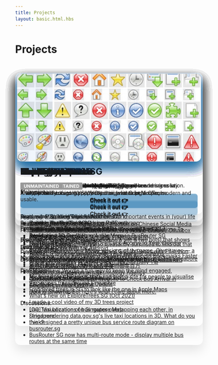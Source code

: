 ```yaml
---
title: Projects
layout: basic.html.hbs
---
```


Projects
===

<style>
#projects-list {
  padding: 2em 0;
  min-height: 100vh;
}
#projects-list > ul {
  list-style: none;
  margin: 0;
  padding: 0;
  /* padding: 1em;
  columns: auto 320px;
  column-gap: 2em; */
  position: relative;
}
#projects-list h2 {
  margin: .25em 0;
  font-size: 24px;
}
#projects-list > ul > li{
  position: absolute;
  box-sizing: border-box;
  width: 100%;
  max-width: 640px;
  padding: 1em 1em .1em;
  /* margin: 0 0 2em; */
  border-radius: 1em;
  overflow: hidden;
  box-shadow: 0 15px 30px rgba(0,0,0,.1);
  transition: .3s box-shadow;
}
#projects-list > ul > li:hover{
  box-shadow: 0 17px 30px rgba(0,0,0,.2);
}
#projects-list > ul > li > p:first-child {
  /* assume first p has the image */
  margin: -1em -1em .5em;
}
#projects-list > ul > li > p:first-child img {
  /* assume first p has the image */
  border-radius: 1em;
  overflow: hidden;
  box-shadow: 0 15px 30px #0b62a020;
  object-fit: cover;
  width: 100%;
  min-height: 240px;
  height: 240px;
  background-color: #ccc;
  transition: .3s all;
  opacity: .9;
  transform: scale(.98);
}
#projects-list > ul > li:hover > p:first-child img {
  opacity: 1;
  transform: scale(1);
}
#projects-list > ul > li p + ul {
  margin-top: -1em;
}
#projects-list > ul > li li {
  list-style-type: disc;
}
#projects-list strong > a {
  background-color: #0b62a010;
  padding: .5em;
  text-decoration: none;
  display: block;
  text-align: center;
  border-radius: .5em;
  transition: .3s background-color;
}
#projects-list > ul > li:hover strong > a {
  background-color: #0b62a099;
  color: #fff;
}
#projects-list > ul > li strong > a:hover {
  background-color: #0b62a0;
  color: #fff;
}
em.tag {
  font-style: normal;
  border-radius: 3px;
  padding: .3em .75em;
  background-color: #999;
  color: #fff;
  font-weight: bold;
  font-size: 12px;
  display: inline-block;
  line-height: 1;
  letter-spacing: normal;
  text-transform: uppercase;
  vertical-align: middle;
}
</style>
<div id="projects-list">

- ![](/projects-images/hackerweb.jpg)

  ## HackerWeb

  A simply readable Hacker News app.

  **[Check it out 👉](https://hackerwebapp.com/)**

  Read more:

  - [How I built the Hacker News mobile web app](/blog/2012/03/how-i-built-hacker-news-mobile-web-app)
  - [How I built the Hacker News mobile web app, Part 2](/blog/2012/03/how-i-built-hacker-news-mobile-web-app_26)
  - [Introducing HackerWeb](/blog/2012/12/introducing-hackerweb)
  - [Building HackerWeb for iOS](/blog/2016/03/building-hackerweb-ios/)
  - [Building HackerWeb for Android](/blog/2016/05/building-hackerweb-android/)

  Discussion: [Rebuilt my RN app from scratch. Feedback welcomed](https://www.reddit.com/r/reactnative/comments/ki6652/rebuilt_my_rn_app_from_scratch_feedback_welcomed/)

  Featured:
  
  - [Product Hunt: HackerWeb](https://www.producthunt.com/posts/hackerweb-2)
  - [EAS Build — April Preview Update](https://blog.expo.dev/eas-build-april-preview-update-ebd7dff9dd25)

- ![](/projects-images/cheeaun-earth.jpg)

  ## cheeaun.earth

  A map of places I've checked in on Earth.

  **[Check it out 👉](https://cheeaun.earth)**

  Featured: [Map Your Trips Around the World](https://googlemapsmania.blogspot.com/2017/07/map-your-trips-around-world.html)

- ![](/projects-images/cheeaun-life.jpg)

  ## cheeaun.life

  A timeline of important events in my life.

  **[Check it out 👉](https://cheeaun.life)**

  Discussion: [Show HN: Life – A timeline of important events in (your) life](https://news.ycombinator.com/item?id=6833565)

- ![](/projects-images/busrouter-sg.jpg)

  ## BusRouter SG

  Explore bus stops and routes on the map for all bus services in Singapore.

  **[Check it out 👉](https://busrouter.sg/)**

  Read more:
  
  - [Building BusRouter SG](/blog/2019/02/building-busrouter-sg)
  - [Designing bus service route diagrams on BusRouter SG](https://cheeaun.com/blog/2021/09/bus-service-route-diagrams-busrouter-sg/)

  Featured:

  - [Hop on: 5 most scenic bus routes in S'pore](https://www.straitstimes.com/lifestyle/hop-on-five-of-the-most-scenic-bus-routes-in-singapore)
  - [The future of autonomous requires open source – updates on deck.gl and introducing loaders.gl](https://mailchi.mp/uber/the-future-of-autonomous-requires-open-source-updates-on-deckgl-and-introducing-loadersgl)
  - [Stacked bus routes on a map](https://flowingdata.com/2019/02/25/stacked-bus-routes-on-a-map/)
  - [“BusRouter SG” Convenient Website to Check Bus Arrival in Singapore in Real Time!](https://pianotohikouki.com/en/singapore/BusRouter-SG)
  - [deck.gl Showcase](https://deck.gl/showcase)

  Discussions:
  
  - [[OC] Visualization of bus routes overlapping each other, in Singapore](https://www.reddit.com/r/dataisbeautiful/comments/8xbvtz/oc_visualization_of_bus_routes_overlapping_each/)
  - [I've designed a pretty unique bus service route diagram on busrouter.sg](https://www.reddit.com/r/singapore/comments/nv03xe/ive_designed_a_pretty_unique_bus_service_route/)
  - [BusRouter SG now has multi-route mode - display multiple bus routes at the same time](https://www.reddit.com/r/singapore/comments/ofyhrp/busrouter_sg_now_has_multiroute_mode_display/)

- ![](/projects-images/railrouter-sg.jpg)

  ## RailRouter SG

  Explore MRT and LRT rail routes in Singapore.

  **[Check it out 👉](https://railrouter.sg/)**

  Featured:
  
  - [Explore The Rail System Using RailRouter](https://therojakplace.com/2016/01/explore-the-rail-system-using-railrouter/)
  - [RailRouter SG Lets You Know Which Crowded MRT Stations To Avoid.](https://the-sg-life.com/2021/11/10/railrouter-sg-lets-you-know-which-crowded-mrt-stations-to-avoid/)

  Discussions:

  - [RailRouter SG now updated with TEL2 line and stations](https://www.reddit.com/r/singapore/comments/pdqdwh/railrouter_sg_now_updated_with_tel2_line_and/)
  - [Real-time crowdedness level indicators on MRT/LRT stations](https://www.reddit.com/r/singapore/comments/qpwi0r/realtime_crowdedness_level_indicators_on_mrtlrt/)

- ![](/projects-images/taxirouter-sg.jpg)

  ## TaxiRouter SG

  Explore available taxis and taxi stands in Singapore.

  **[Check it out 👉](https://taxirouter.sg/)**

  Read more:

  - [Building TaxiRouter SG](/blog/2016/03/building-taxirouter-sg)
  - [Rebuilding TaxiRouter SG](/blog/2018/04/rebuilding-taxirouter-sg)

  Presented: [Taxi Router - talk.js](https://engineers.sg/video/taxi-router-talk-js--737)

  Featured:

  - [Datasets for the rest of us, via Data.gov.sg](https://www.digitalnewsasia.com/digital-economy/datasets-rest-us-datagovsg)
  - [政府数据网站鼓励国人使用 过去半年点击率百万](https://www.youtube.com/watch?v=8zH8fbUNdKI)
  - [Launch of the Government Technology Agency](https://www.mci.gov.sg/pressroom/news-and-stories/pressroom/2016/10/launch-of-the-government-technology-agency)
  - [GovTech hits the ground running](https://www.tech.gov.sg/media/technews/govtech-hits-the-ground-running)
  - [GovTech conference 2016](https://twitter.com/heliumlife/status/784217428410544128)
  - [Data is powerful. But here’s what I care about more.](https://blog.data.gov.sg/data-is-powerful-but-heres-what-i-care-about-more-90229207d409)

  Discussions:

  - [Live Taxi Locations on Singapore Map](https://www.reddit.com/r/singapore/comments/4ives5/live_taxi_locations_on_singapore_map/)
  - [I tried rendering data.gov.sg's live taxi locations in 3D. What do you think?](https://www.reddit.com/r/singapore/comments/i7qxrh/i_tried_rendering_datagovsgs_live_taxi_locations/)

- ![](/projects-images/exploretrees-sg.jpg)

  ## ExploreTrees.SG

  Explore Trees in Singapore.

  **[Check it out 👉](https://exploretrees.sg/)**

  Read more:

  - [Building ExploreTrees.SG](/blog/2018/04/building-exploretrees-sg)
  - [Next-level visualizations with ExploreTrees.SG](/blog/2019/07/next-level-visualizations-exploretrees-sg)
  - [Replicating 3D Trees from Apple Maps](https://cheeaun.com/blog/2021/11/replicating-3d-trees-apple-maps)

  Featured: [Mapping Trees in 3D](https://googlemapsmania.blogspot.com/2021/10/mapping-trees-in-3d.html)

  Presented: [Mapping 564,266 trees in Singapore - Hack & Tell Singapore](https://engineers.sg/video/mapping-564-266-trees-in-singapore-hack-tell-singapore--2801)

  Discussions:

  - [My friend took NParks's data and built a site for people to visualise the various trees around Singapore](https://www.reddit.com/r/singapore/comments/bj0xze/my_friend_took_nparkss_data_and_built_a_site_for/)
  - [I rendered trees in SG to look like the one in Apple Maps](https://www.reddit.com/r/singapore/comments/q7v0gr/i_rendered_trees_in_sg_to_look_like_the_one_in/)
  - [What's new on ExploreTrees.SG (Oct 2021)](https://www.reddit.com/r/singapore/comments/qhib9d/whats_new_on_exploretreessg_oct_2021/)
  - [I made a cool video of my 3D trees project](https://www.reddit.com/r/singapore/comments/qjgm25/i_made_a_cool_video_of_my_3d_trees_project/)

- ![](/projects-images/checkweather-sg.jpg)

  ## Check Weather SG

  Yet another weather app for Singapore.

  **[Check it out 👉](https://checkweather.sg/)**

  Read more: [Building Check Weather SG](/blog/2018/06/building-check-weather-sg)

  Featured: [The reality of standing up for my country – part 1](https://harishpillay.com/2020/07/27/the-reality-of-standing-up-for-my-country-part-1/)

  Discussion: [I built an iOS app (including a site & two bots) that shows rain radar in Singapore](https://www.reddit.com/r/singapore/comments/h9dne3/i_built_an_ios_app_including_a_site_two_bots_that/)

- ![](/projects-images/repokemon.jpg)

  ## Repokémon

  Showcase of GitHub repos with Pokémon names.

  **[Check it out 👉](https://cheeaun.github.io/repokemon/)**

  Read more: [Building Repokémon](/blog/2016/08/building-repokemon)

  Presented: [Repokémon - Talk.CSS #9](https://www.youtube.com/watch?v=ECYVAiM1gSc)

  Featured: [Product Hunt: Repokémon](https://www.producthunt.com/posts/repokemon)

  Discussion: [Repokémon – Showcase of GitHub Repos with Pokémon Names](https://news.ycombinator.com/item?id=12098918)

- ![](/projects-images/kopi-guide.jpg)

  ## Order Kopi Guide

  A helpful guide on how to order Kopi in Singapore and some say Malaysia too.

  **[Check it out 👉](https://kopi.guide/)**

- ![](/projects-images/chengyu-wordle.jpg)

  ## Chengyu Wordle

  Wordle, for Chinese idioms - 成语 (chéngyǔ)

  **[Check it out 👉](https://cheeaun.github.io/chengyu-wordle/)**

  Featured:

  - [Wordle-Like Games Slowly Gain Traction on Chinese Social Media](https://www.sixthtone.com/news/1009586/wordle-like-games-slowly-gain-traction-on-chinese-social-media-)
  - [A Sensational Wordle Clone Without Any Actual Words](https://kotaku.com/games-like-wordle-subwaydle-nyct-mta-best-routes-1848461481)
  - [6種英文和中文的 Wordle 猜字遊戲 打發時間真好用](https://blog.user.today/wordle-games-gallery/)
  - [**Lee Hsien Loong**: ...I was also pleasantly surprised to find out that there are Chinese and Malay versions of the game. Give it a go — a simple but fun way to keep the mind engaged. ](https://www.facebook.com/leehsienloong/posts/484183366401131)
  - [全世界都在Wordle！快试试数字版Nerdle](https://entlife.8world.com/life/nerdle-nerdle-is-a-new-maths-based-wordle-clone-1718676)
  - [PM Lee says Wordle a fun way to keep the mind engaged, recommends Chinese & Malay versions](https://mothership.sg/2022/02/pm-lee-says-wordle-a-fun-way-to-keep-the-mind-engaged-recommends-chinese-malay-versions/)

- ![](/projects-images/bubble-wrap.jpg)

  ## Bubble wrap

  A rather satisfying bubble wrap popping game.

  **[Check it out 👉](https://bubble-wrap.party/)**

- ![](/projects-images/puppetron.jpg)

  ## Puppetron

  Puppeteer (Headless Chrome Node API)-based rendering solution.

  **[Check it out 👉](https://puppetron.now.sh/)**

  Featured: [Puppeteer examples](https://github.com/puppeteer/puppeteer/tree/main/examples)

- ![](/projects-images/neat-bookmarks.jpg)

  ## Neat Bookmarks

  <em class="tag">Sold</em> <em class="tag">Unmaintained</em><br>A neat bookmarks tree popup extension for Google Chrome.

  **[Check it out 👉](https://github.com/cheeaun/neat-bookmarks)**

  Featured:

  - [Launch bookmarks AND bookmarklets from the Chrome Omnibox with Neat Bookmarks](https://thenextweb.com/news/launch-bookmarks-and-bookmarklets-from-the-chrome-omnibox-with-neat-bookmarks)
  - [Neat Bookmarks Gives You One Click Access to Your Chrome Bookmarks](https://lifehacker.com/neat-bookmarks-gives-you-one-click-access-to-your-chrom-5797418)
  - [Neat Bookmarks For Chrome, Search And Access Bookmarks Faster](https://www.ghacks.net/2010/10/17/neat-bookmarks-for-chrome-search-and-access-bookmarks-faster/)
  - [Access Bookmarks in Just 1 Click - Tekzilla Daily Tip](https://www.youtube.com/watch?v=RA3TxqaH26o)

- ![](/projects-images/mooeditable.jpg)

  ## MooEditable

  <em class="tag">Unmaintained</em><br>A simple web-based WYSIWYG editor, written in MooTools.

  **[Check it out 👉](https://github.com/cheeaun/mooeditable)**

- ![](/projects-images/pentagoo.jpg)

  ## Pentagoo

  <em class="tag">Unmaintained</em><br>The popular Pentago game, written in Javascript.

  **[Check it out 👉](https://github.com/cheeaun/pentagoo)**

  Read more: [Pentago or Pentagoo?](/blog/2007/10/pentago-or-pentagoo)

- ![](/projects-images/phoenity.jpg)

  ## Phoenity

  <em class="tag">Unmaintained</em><br>A whole family of icons, perfectly designed to be simple, modern and usable.

  **[Check it out 👉](https://github.com/cheeaun/phoenity-icons)**

  Featured: ["Firefox Secrets" book](https://books.google.com.sg/books?id=sfciobmzOOcC&lpg=PA110&dq=%22phoenity%22&pg=PA110#v=onepage&q=%22phoenity%22&f=false)

</div>

<div style="text-align: center; margin: 5em;">
Check out more of my latest projects on <a href="https://github.com/cheeaun">GitHub</a>.<br><a href="https://twitter.com/cheeaun">Follow me on Twitter too</a>.
</div>

<script>
  // https://unpkg.com/minimasonry@1.3.0/build/minimasonry.min.js
  var MiniMasonry=function(){"use strict";function t(t){return this._sizes=[],this._columns=[],this._container=null,this._count=null,this._width=0,this._removeListener=null,this._resizeTimeout=null,this.conf={baseWidth:255,gutterX:null,gutterY:null,gutter:10,container:null,minify:!0,ultimateGutter:5,surroundingGutter:!0,direction:"ltr",wedge:!1},this.init(t),this}return t.prototype.init=function(t){for(var i in this.conf)null!=t[i]&&(this.conf[i]=t[i]);if(null!=this.conf.gutterX&&null!=this.conf.gutterY||(this.conf.gutterX=this.conf.gutterY=this.conf.gutter),this._container="object"==typeof this.conf.container&&this.conf.container.nodeName?this.conf.container:document.querySelector(this.conf.container),!this._container)throw new Error("Container not found or missing");var n=this.resizeThrottler.bind(this);window.addEventListener("resize",n),this._removeListener=function(){window.removeEventListener("resize",n)},this.layout()},t.prototype.reset=function(){this._sizes=[],this._columns=[],this._count=null,this._width=this._container.clientWidth;var t=this.conf.baseWidth;this._width<t&&(this._width=t,this._container.style.minWidth=t+"px"),1==this.getCount()&&(this.conf.gutterX=this.conf.ultimateGutter,this._count=1),this._width<this.conf.baseWidth+2*this.conf.gutterX&&(this.conf.gutterX=0)},t.prototype.getCount=function(){return this.conf.surroundingGutter?Math.floor((this._width-this.conf.gutterX)/(this.conf.baseWidth+this.conf.gutterX)):Math.floor((this._width+this.conf.gutterX)/(this.conf.baseWidth+this.conf.gutterX))},t.prototype.computeWidth=function(){var t=this.conf.surroundingGutter?(this._width-this.conf.gutterX)/this._count-this.conf.gutterX:(this._width+this.conf.gutterX)/this._count-this.conf.gutterX;return t=Number.parseFloat(t.toFixed(2))},t.prototype.layout=function(){if(this._container){this.reset(),null==this._count&&(this._count=this.getCount());for(var t=this.computeWidth(),i=0;i<this._count;i++)this._columns[i]=0;for(var n,e,o=this._container.children,s=0;s<o.length;s++)o[s].style.width=t+"px",this._sizes[s]=o[s].clientHeight;n="ltr"==this.conf.direction?this.conf.surroundingGutter?this.conf.gutterX:0:this._width-(this.conf.surroundingGutter?this.conf.gutterX:0),this._count>this._sizes.length&&(e=this._sizes.length*(t+this.conf.gutterX)-this.conf.gutterX,!1===this.conf.wedge?n="ltr"==this.conf.direction?(this._width-e)/2:this._width-(this._width-e)/2:"ltr"==this.conf.direction||(n=this._width-this.conf.gutterX));for(var r=0;r<o.length;r++){var h=this.conf.minify?this.getShortest():this.getNextColumn(r),u=0;!this.conf.surroundingGutter&&h==this._columns.length||(u=this.conf.gutterX);var c="ltr"==this.conf.direction?n+(t+u)*h:n-(t+u)*h-t,u=this._columns[h];o[r].style.transform="translate3d("+Math.round(c)+"px,"+Math.round(u)+"px,0)",this._columns[h]+=this._sizes[r]+(1<this._count?this.conf.gutterY:this.conf.ultimateGutter)}this._container.style.height=this._columns[this.getLongest()]-this.conf.gutterY+"px"}else console.error("Container not found")},t.prototype.getNextColumn=function(t){return t%this._columns.length},t.prototype.getShortest=function(){for(var t=0,i=0;i<this._count;i++)this._columns[i]<this._columns[t]&&(t=i);return t},t.prototype.getLongest=function(){for(var t=0,i=0;i<this._count;i++)this._columns[i]>this._columns[t]&&(t=i);return t},t.prototype.resizeThrottler=function(){this._resizeTimeout||(this._resizeTimeout=setTimeout(function(){this._resizeTimeout=null,this._container.clientWidth!=this._width&&this.layout()}.bind(this),33))},t.prototype.destroy=function(){"function"==typeof this._removeListener&&this._removeListener();for(var t=this._container.children,i=0;i<t.length;i++)t[i].style.removeProperty("width"),t[i].style.removeProperty("transform");this._container.style.removeProperty("height"),this._container.style.removeProperty("min-width")},t}();

  setTimeout(function(){
    new MiniMasonry({
      container: '#projects-list > ul',
      baseWidth: 320,
      gutter: 25,
      ultimateGutter: 20,
    });
  }, 300);
</script>
